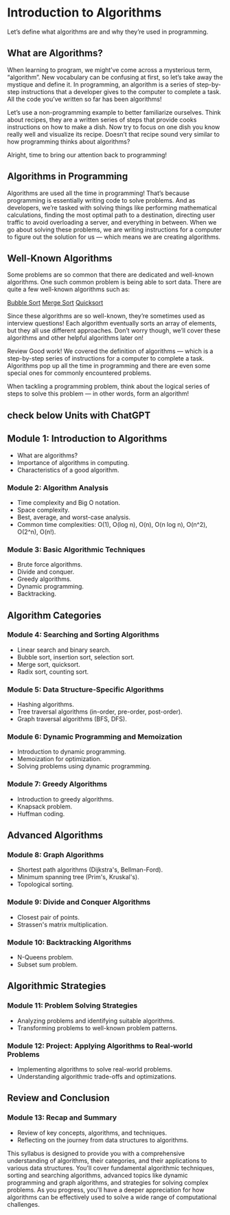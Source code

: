 # Introduction to Algorithms

Let’s define what algorithms are and why they’re used in programming.

## What are Algorithms?

When learning to program, we might’ve come across a mysterious term, “algorithm”. New vocabulary can be confusing at first, so let’s take away the mystique and define it. In programming, an algorithm is a series of step-by-step instructions that a developer gives to the computer to complete a task. All the code you’ve written so far has been algorithms!

Let’s use a non-programming example to better familiarize ourselves. Think about recipes, they are a written series of steps that provide cooks instructions on how to make a dish. Now try to focus on one dish you know really well and visualize its recipe. Doesn’t that recipe sound very similar to how programming thinks about algorithms?

Alright, time to bring our attention back to programming!

## Algorithms in Programming

Algorithms are used all the time in programming! That’s because programming is essentially writing code to solve problems. And as developers, we’re tasked with solving things like performing mathematical calculations, finding the most optimal path to a destination, directing user traffic to avoid overloading a server, and everything in between. When we go about solving these problems, we are writing instructions for a computer to figure out the solution for us — which means we are creating algorithms.

## Well-Known Algorithms

Some problems are so common that there are dedicated and well-known algorithms. One such common problem is being able to sort data. There are quite a few well-known algorithms such as:

[Bubble Sort](https://en.wikipedia.org/wiki/Bubble_sort)
[Merge Sort](https://en.wikipedia.org/wiki/Merge_sort)
[Quicksort](https://en.wikipedia.org/wiki/Quicksort)

Since these algorithms are so well-known, they’re sometimes used as interview questions! Each algorithm eventually sorts an array of elements, but they all use different approaches. Don’t worry though, we’ll cover these algorithms and other helpful algorithms later on!

Review
Good work! We covered the definition of algorithms — which is a step-by-step series of instructions for a computer to complete a task. Algorithms pop up all the time in programming and there are even some special ones for commonly encountered problems.

When tackling a programming problem, think about the logical series of steps to solve this problem — in other words, form an algorithm!

## check below Units with ChatGPT

## Module 1: Introduction to Algorithms

- What are algorithms?
- Importance of algorithms in computing.
- Characteristics of a good algorithm.

### Module 2: Algorithm Analysis

- Time complexity and Big O notation.
- Space complexity.
- Best, average, and worst-case analysis.
- Common time complexities: O(1), O(log n), O(n), O(n log n), O(n^2), O(2^n), O(n!).

### Module 3: Basic Algorithmic Techniques

- Brute force algorithms.
- Divide and conquer.
- Greedy algorithms.
- Dynamic programming.
- Backtracking.

## Algorithm Categories

### Module 4: Searching and Sorting Algorithms

- Linear search and binary search.
- Bubble sort, insertion sort, selection sort.
- Merge sort, quicksort.
- Radix sort, counting sort.

### Module 5: Data Structure-Specific Algorithms

- Hashing algorithms.
- Tree traversal algorithms (in-order, pre-order, post-order).
- Graph traversal algorithms (BFS, DFS).

### Module 6: Dynamic Programming and Memoization

- Introduction to dynamic programming.
- Memoization for optimization.
- Solving problems using dynamic programming.

### Module 7: Greedy Algorithms

- Introduction to greedy algorithms.
- Knapsack problem.
- Huffman coding.

## Advanced Algorithms

### Module 8: Graph Algorithms

- Shortest path algorithms (Dijkstra's, Bellman-Ford).
- Minimum spanning tree (Prim's, Kruskal's).
- Topological sorting.

### Module 9: Divide and Conquer Algorithms

- Closest pair of points.
- Strassen's matrix multiplication.

### Module 10: Backtracking Algorithms

- N-Queens problem.
- Subset sum problem.

## Algorithmic Strategies

### Module 11: Problem Solving Strategies

- Analyzing problems and identifying suitable algorithms.
- Transforming problems to well-known problem patterns.

### Module 12: Project: Applying Algorithms to Real-world Problems

- Implementing algorithms to solve real-world problems.
- Understanding algorithmic trade-offs and optimizations.

## Review and Conclusion

### Module 13: Recap and Summary

- Review of key concepts, algorithms, and techniques.
- Reflecting on the journey from data structures to algorithms.

This syllabus is designed to provide you with a comprehensive understanding of algorithms, their categories, and their applications to various data structures. You'll cover fundamental algorithmic techniques, sorting and searching algorithms, advanced topics like dynamic programming and graph algorithms, and strategies for solving complex problems. As you progress, you'll have a deeper appreciation for how algorithms can be effectively used to solve a wide range of computational challenges.
